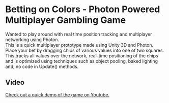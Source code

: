 # Betting on Colors - Photon Powered Multiplayer Gambling Game
Wanted to play around with real time position tracking and multiplayer networking using Photon.
<br>This is a quick multiplayer prototype made using Unity 3D and Photon. Place your bet by dragging chips of various values into one of two squares. 
This tracks all values over the network, real-time positioning of the chips and is optimized using techniques such as object pooling, baked lighting and, no code in Update() 
methods.

## Video
[Check out a quick demo of the game on Youtube.](https://www.youtube.com/watch?v=O047JSlQLFE&t=185s)
